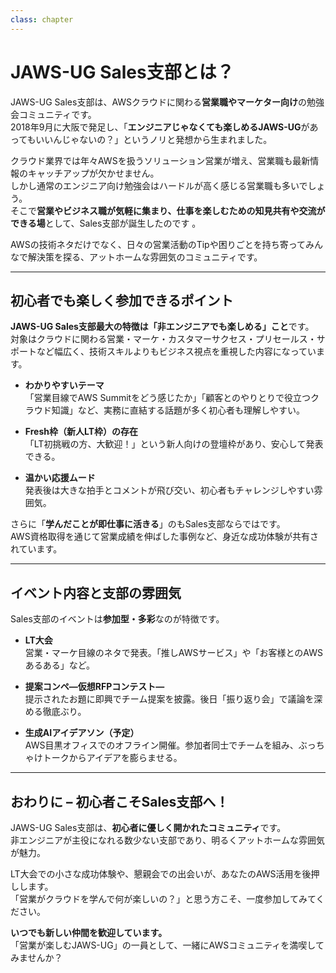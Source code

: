 ```yaml
---
class: chapter
---
```


# JAWS-UG Sales支部とは？
JAWS-UG Sales支部は、AWSクラウドに関わる**営業職やマーケター向け**の勉強会コミュニティです。  
2018年9月に大阪で発足し、「**エンジニアじゃなくても楽しめるJAWS-UG**があってもいいんじゃないの？」というノリと発想から生まれました。  

クラウド業界では年々AWSを扱うソリューション営業が増え、営業職も最新情報のキャッチアップが欠かせません。  
しかし通常のエンジニア向け勉強会はハードルが高く感じる営業職も多いでしょう。  
そこで**営業やビジネス職が気軽に集まり、仕事を楽しむための知見共有や交流ができる場**として、Sales支部が誕生したのです 。  

AWSの技術ネタだけでなく、日々の営業活動のTipや困りごとを持ち寄ってみんなで解決策を探る、アットホームな雰囲気のコミュニティです。  
  
---

## 初心者でも楽しく参加できるポイント
**JAWS-UG Sales支部最大の特徴は「非エンジニアでも楽しめる」こと**です。  
対象はクラウドに関わる営業・マーケ・カスタマーサクセス・プリセールス・サポートなど幅広く、技術スキルよりもビジネス視点を重視した内容になっています。  

- **わかりやすいテーマ**  
  「営業目線でAWS Summitをどう感じたか」「顧客とのやりとりで役立つクラウド知識」など、実務に直結する話題が多く初心者も理解しやすい。  

- **Fresh枠（新人LT枠）の存在**  
  「LT初挑戦の方、大歓迎！」という新人向けの登壇枠があり、安心して発表できる。  

- **温かい応援ムード**  
  発表後は大きな拍手とコメントが飛び交い、初心者もチャレンジしやすい雰囲気。  

さらに「**学んだことが即仕事に活きる**」のもSales支部ならではです。  
AWS資格取得を通じて営業成績を伸ばした事例など、身近な成功体験が共有されています。  

---

## イベント内容と支部の雰囲気
Sales支部のイベントは**参加型・多彩**なのが特徴です。  

- **LT大会**  
  営業・マーケ目線のネタで発表。「推しAWSサービス」や「お客様とのAWSあるある」など。  

- **提案コンペ―仮想RFPコンテスト―**  
  提示されたお題に即興でチーム提案を披露。後日「振り返り会」で議論を深める徹底ぶり。  

- **生成AIアイデアソン（予定）**  
  AWS目黒オフィスでのオフライン開催。参加者同士でチームを組み、ぶっちゃけトークからアイデアを膨らませる。  

---

## おわりに – 初心者こそSales支部へ！
JAWS-UG Sales支部は、**初心者に優しく開かれたコミュニティ**です。  
非エンジニアが主役になれる数少ない支部であり、明るくアットホームな雰囲気が魅力。  
  
LT大会での小さな成功体験や、懇親会での出会いが、あなたのAWS活用を後押しします。  
「営業がクラウドを学んで何が楽しいの？」と思う方こそ、一度参加してみてください。  

**いつでも新しい仲間を歓迎しています。**  
「営業が楽しむJAWS-UG」の一員として、一緒にAWSコミュニティを満喫してみませんか？
